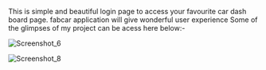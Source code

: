 This is simple and beautiful login page to access your favourite car dash board page. 
fabcar application will give wonderful user experience
 Some of the glimpses of my project can be acess here below:-
 
 
 
 
 
 
![Screenshot_6](https://user-images.githubusercontent.com/25307894/143735163-c591bd13-dc61-4b7d-897d-a1d7571f1a91.png)

![Screenshot_8](https://user-images.githubusercontent.com/25307894/143735215-56e1f2ed-c1a8-4c55-811a-2e31c9f2f2f4.png)
